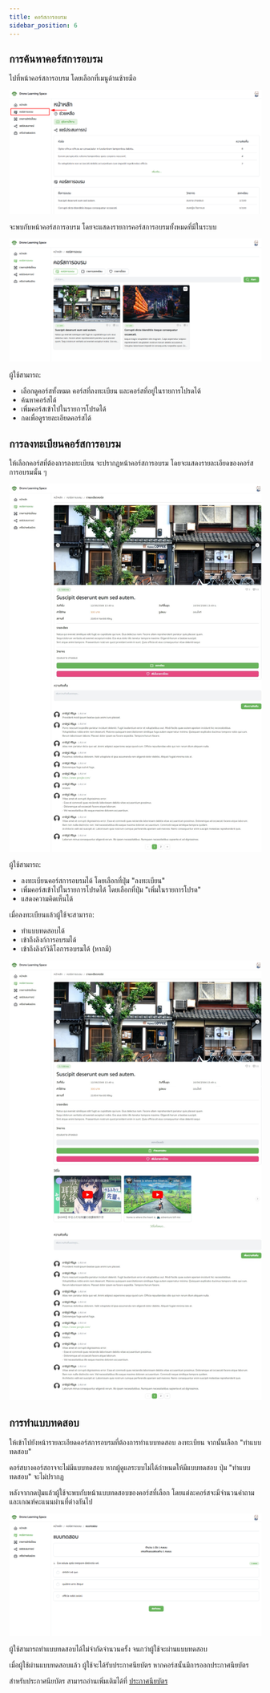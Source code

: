 ```yaml
---
title: คอร์สการอบรม
sidebar_position: 6
---
```


## การค้นหาคอร์สการอบรม

ไปที่หน้าคอร์สการอบรม โดยเลือกที่เมนูด้านซ้ายมือ

![เมนูคอร์สการอบรม](../static/img/docs/course-enrollment/1.png "เมนูคอร์สการอบรม")

จะพบกับหน้าคอร์สการอบรม โดยจะแสดงรายการคอร์สการอบรมทั้งหมดที่มีในระบบ

![หน้าคอร์สการอบรม](../static/img/docs/course-enrollment/2.png "หน้าคอร์สการอบรม")

ผู้ใช้สามารถ:

- เลือกดูคอร์สทั้งหมด คอร์สที่ลงทะเบียน และคอร์สที่อยู่ในรายการโปรดได้
- ค้นหาคอร์สได้
- เพิ่มคอร์สเข้าไปในรายการโปรดได้
- กดเพื่อดูรายละเอียดคอร์สได้

## การลงทะเบียนคอร์สการอบรม

ให้เลือกคอร์สที่ต้องการลงทะเบียน จะปรากฏหน้าคอร์สการอบรม โดยจะแสดงรายละเอียดของคอร์สการอบรมนั้น ๆ

![หน้ารายละเอียดคอร์สการอบรม](../static/img/docs/course-enrollment/3.jpeg "หน้ารายละเอียดคอร์สการอบรม")

ผู้ใช้สามารถ:

- ลงทะเบียนคอร์สการอบรมได้ โดยเลือกที่ปุ่ม "ลงทะเบียน"
- เพิ่มคอร์สเข้าไปในรายการโปรดได้ โดยเลือกที่ปุ่ม "เพิ่มในรายการโปรด"
- แสดงความคิดเห็นได้

เมื่อลงทะเบียนแล้วผู้ใช้จะสามารถ:

- ทำแบบทดสอบได้
- เข้าถึงลิงก์การอบรมได้
- เข้าถึงลิงก์วิดีโอการอบรมได้ (หากมี)

![หน้ารายละเอียดคอร์สการอบรม](../static/img/docs/course-enrollment/4.jpeg "หน้ารายละเอียดคอร์สการอบรม")

## การทำแบบทดสอบ

ให้เข้าไปยังหน้ารายละเอียดคอร์สการอบรมที่ต้องการทำแบบทดสอบ ลงทะเบียน จากนั้นเลือก "ทำแบบทดสอบ"

คอร์สบางคอร์สอาจจะไม่มีแบบทดสอบ หากผู้ดูแลระบบไม่ได้กำหนดให้มีแบบทดสอบ ปุ่ม "ทำแบบทดสอบ" จะไม่ปรากฏ

หลังจากกดปุ่มแล้วผู้ใช้จะพบกับหน้าแบบทดสอบของคอร์สที่เลือก โดยแต่ละคอร์สจะมีจำนวนคำถามและเกณฑ์คะแนนผ่านที่ต่างกันไป

![หน้าทำแบบทดสอบ](../static/img/docs/course-enrollment/5.png "หน้าทำแบบทดสอบ")

ผู้ใช้สามารถทำแบบทดสอบได้ไม่จำกัดจำนวนครั้ง จนกว่าผู้ใช้จะผ่านแบบทดสอบ

เมื่อผู้ใช้ผ่านแบบทดสอบแล้ว ผู้ใช้จะได้รับประกาศนียบัตร หากคอร์สนั้นมีการออกประกาศนียบัตร

สำหรับประกาศนียบัตร สามารถอ่านเพิ่มเติมได้ที่ [ประกาศนียบัตร](./certificate "ประกาศนียบัตร")
